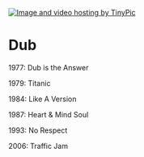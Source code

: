 
<a href="http://es.tinypic.com?ref=1j1ds1" target="_blank"><img src="http://i57.tinypic.com/1j1ds1.jpg" border="0" alt="Image and video hosting by TinyPic"></a>



# Dub

1977: Dub is the Answer

1979: Titanic

1984: Like A Version

1987: Heart & Mind Soul

1993: No Respect

2006: Traffic Jam
